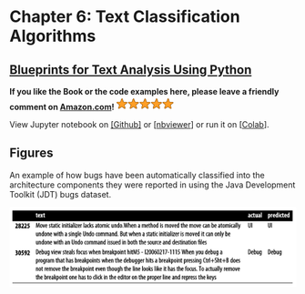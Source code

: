 # Chapter 6: Text Classification Algorithms

## [Blueprints for Text Analysis Using Python](https://github.com/blueprints-for-text-analytics-python/blueprints-text)

**If you like the Book or the code examples here, please leave a friendly comment on
[Amazon.com](https://www.amazon.com/Blueprints-Text-Analytics-Using-Python/dp/149207408X)!**
<img src="../rating.png" width="100"/>

View Jupyter notebook on 
[[Github]](Text_Classification.ipynb) or
[[nbviewer](https://nbviewer.ipython.org/github/blueprints-for-text-analytics-python/blueprints-text/blob/master/ch06/Text_Classification.ipynb)] or run it on 
[[Colab](https://colab.research.google.com/github/blueprints-for-text-analytics-python/blueprints-text/blob/master/ch06/Text_Classification.ipynb)].


## Figures

An example of how bugs have been automatically classified into the architecture components they were reported in using the Java Development Toolkit (JDT) bugs dataset.

![](figures/example.png)


